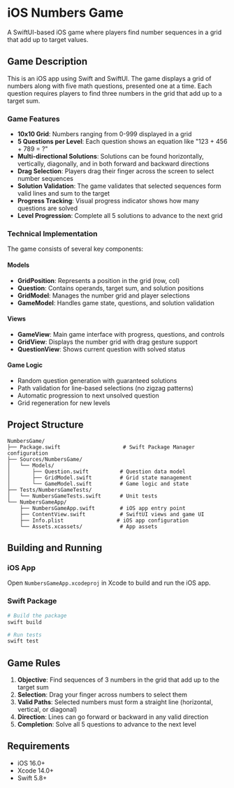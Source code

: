 # iOS Numbers Game

A SwiftUI-based iOS game where players find number sequences in a grid that add up to target values.

## Game Description

This is an iOS app using Swift and SwiftUI. The game displays a grid of numbers along with five math questions, presented one at a time. Each question requires players to find three numbers in the grid that add up to a target sum.

### Game Features

- **10x10 Grid**: Numbers ranging from 0-999 displayed in a grid
- **5 Questions per Level**: Each question shows an equation like "123 + 456 + 789 = ?"
- **Multi-directional Solutions**: Solutions can be found horizontally, vertically, diagonally, and in both forward and backward directions
- **Drag Selection**: Players drag their finger across the screen to select number sequences
- **Solution Validation**: The game validates that selected sequences form valid lines and sum to the target
- **Progress Tracking**: Visual progress indicator shows how many questions are solved
- **Level Progression**: Complete all 5 solutions to advance to the next grid

### Technical Implementation

The game consists of several key components:

#### Models
- **GridPosition**: Represents a position in the grid (row, col)
- **Question**: Contains operands, target sum, and solution positions
- **GridModel**: Manages the number grid and player selections
- **GameModel**: Handles game state, questions, and solution validation

#### Views
- **GameView**: Main game interface with progress, questions, and controls
- **GridView**: Displays the number grid with drag gesture support
- **QuestionView**: Shows current question with solved status

#### Game Logic
- Random question generation with guaranteed solutions
- Path validation for line-based selections (no zigzag patterns)
- Automatic progression to next unsolved question
- Grid regeneration for new levels

## Project Structure

```
NumbersGame/
├── Package.swift                    # Swift Package Manager configuration
├── Sources/NumbersGame/
│   └── Models/
│       ├── Question.swift          # Question data model
│       ├── GridModel.swift         # Grid state management
│       └── GameModel.swift         # Game logic and state
├── Tests/NumbersGameTests/
│   └── NumbersGameTests.swift      # Unit tests
└── NumbersGameApp/
    ├── NumbersGameApp.swift        # iOS app entry point
    ├── ContentView.swift           # SwiftUI views and game UI
    ├── Info.plist                 # iOS app configuration
    └── Assets.xcassets/            # App assets
```

## Building and Running

### iOS App
Open `NumbersGameApp.xcodeproj` in Xcode to build and run the iOS app.

### Swift Package
```bash
# Build the package
swift build

# Run tests
swift test
```

## Game Rules

1. **Objective**: Find sequences of 3 numbers in the grid that add up to the target sum
2. **Selection**: Drag your finger across numbers to select them
3. **Valid Paths**: Selected numbers must form a straight line (horizontal, vertical, or diagonal)
4. **Direction**: Lines can go forward or backward in any valid direction
5. **Completion**: Solve all 5 questions to advance to the next level

## Requirements

- iOS 16.0+
- Xcode 14.0+
- Swift 5.8+